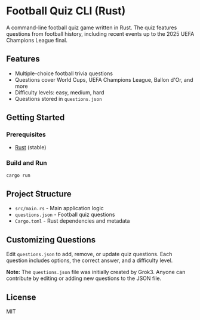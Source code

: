 # Football Quiz CLI (Rust)

A command-line football quiz game written in Rust. The quiz features questions from football history, including recent events up to the 2025 UEFA Champions League final.

## Features
- Multiple-choice football trivia questions
- Questions cover World Cups, UEFA Champions League, Ballon d'Or, and more
- Difficulty levels: easy, medium, hard
- Questions stored in `questions.json`

## Getting Started

### Prerequisites
- [Rust](https://www.rust-lang.org/tools/install) (stable)

### Build and Run
```bash
cargo run
```

## Project Structure
- `src/main.rs` - Main application logic
- `questions.json` - Football quiz questions
- `Cargo.toml` - Rust dependencies and metadata

## Customizing Questions
Edit `questions.json` to add, remove, or update quiz questions. Each question includes options, the correct answer, and a difficulty level.

**Note:** The `questions.json` file was initially created by Grok3. Anyone can contribute by editing or adding new questions to the JSON file.

## License
MIT

